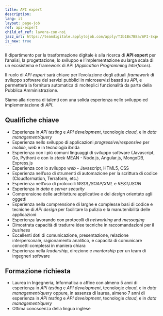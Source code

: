 ```yaml
---
title: API expert
description:
lang: it
layout: page-job
ref: api-expert
child_of_ref: lavora-con-noi
jazz_url: https://teamdigitale.applytojob.com/apply/TIb1Bs7B8a/API-Expert
is_new: true
---
```


Il dipartimento per la trasformazione digitale è alla ricerca di
**API expert** per l’analisi, la progettazione, lo sviluppo e
l’implementazione su larga scala di un ecosistema e framework di API
(*Application Programming Interfaces*).

Il ruolo di *API expert* sarà chiave per l’evoluzione degli attuali
*framework* di sviluppo software dei servizi pubblici in microservizi
basati su *API*, e permetterà la fornitura automatica di molteplici
funzionalità da parte della Pubblica Amministrazione.

Siamo alla ricerca di talenti con una solida esperienza nello sviluppo
ed implementazione di *API*.

## Qualifiche chiave

-   Esperienza in *API testing* e *API development*, tecnologie *cloud*,
    e in *data management/query*
-   Esperienza nello sviluppo di applicazioni *progressive*/*responsive*
    per *mobile*, *web* e in tecnologia ibrida
-   Esperienza con i più comuni linguaggi di sviluppo software
    (Javascript, Go, Python) e con lo *stack* MEAN - Node.js,
    Angular.js, MongoDB, Express.js
-   Esperienza con lo sviluppo *web* - Javascript, HTML5, CSS
-   Esperienza nell’uso di strumenti di automazione per la scrittura di
    codice (Cloudformation, Terraform, etc.)
-   Esperienza nell’uso di protocolli *WSDL/SOAP/XML* e *REST/JSON*
-   Esperienza in *data* e *server security*
-   Comprensione delle architetture applicative e del *design* orientato
    agli oggetti
-   Esperienza nella comprensione di larghe e complesse basi di codice e
    tecniche di *API design* per facilitare la pulizia e la
    manutenibilità delle applicazioni
-   Esperienza lavorando con protocolli di *networking* and *messaging*
-   Dimostrata capacità di tradurre idee tecniche in raccomandazioni per
    il *business*
-   Eccellenti doti di comunicazione, presentazione, relazione
    interpersonale, ragionamento analitico, e capacità di comunicare
    concetti complessi in maniera chiara
-   Esperienza nella *leadership*, direzione e *mentorship* per un team
    di ingegneri software

## Formazione richiesta

-   Laurea in Ingegneria, Informatica o affine con almeno 5 anni di
    esperienza in *API testing* e *API development*, tecnologie *cloud*,
    e in *data management/query* oppure, in assenza di laurea, almeno 7
    anni di esperienza in *API testing* e *API development*, tecnologie
    *cloud*, e in *data management/query*
-   Ottima conoscenza della lingua inglese
